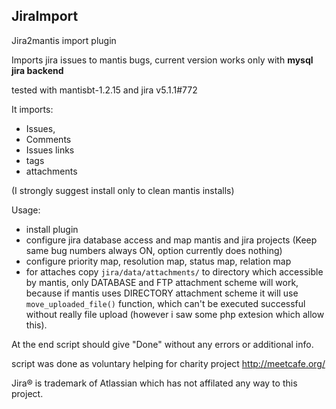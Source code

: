 JiraImport
---

Jira2mantis import plugin

Imports jira issues to mantis bugs, current version works only with **mysql jira backend**

tested with mantisbt-1.2.15 and jira v5.1.1#772

It imports:

 * Issues,
 * Comments
 * Issues links
 * tags
 * attachments

(I strongly suggest install only to clean mantis installs)

Usage:

 * install plugin
 * configure jira database access and map mantis and jira projects (Keep same bug numbers always ON, option currently does nothing)
 * configure priority map, resolution map, status map, relation map
  * for attaches copy `jira/data/attachments/` to directory which accessible by mantis, only DATABASE and FTP attachment scheme will work, because if mantis uses DIRECTORY attachment scheme it will use `move_uploaded_file()` function, which can't be executed successful without really file upload (however i saw some php extesion which allow this).
 
At the end script should give "Done" without any errors or additional info. 

script was done as voluntary helping for charity project http://meetcafe.org/

Jira® is trademark of Atlassian which has not affilated any way to this project. 
